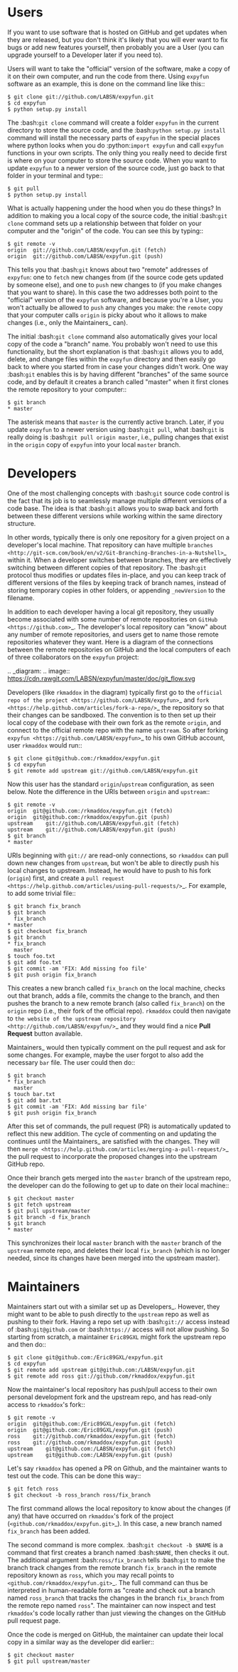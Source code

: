 # Users
If you want to use software that is hosted on GitHub and get updates when they
are released, but you don't think it's likely that you will ever want to fix
bugs or add new features yourself, then probably you are a User (you can upgrade
yourself to a Developer later if you need to).

Users will want to take the "official" version of the software, make a copy of
it on their own computer, and run the code from there. Using ``expyfun``
software as an example, this is done on the command line like this::

    $ git clone git://github.com/LABSN/expyfun.git
    $ cd expyfun
    $ python setup.py install

The :bash:`git clone` command will create a folder ``expyfun`` in the current
directory to store the source code, and the :bash:`python setup.py install`
command will install the necessary parts of ``expyfun`` in the special places
where python
looks when you do :python:`import expyfun` and call ``expyfun`` functions in
your own scripts. The only thing you really need to decide first is where on
your computer to store the source code. When you want to update ``expyfun`` to a
newer version of the source code, just go back to that folder in your terminal
and type::

    $ git pull
    $ python setup.py install

What is actually happening under the hood when you do these things? In addition
to making you a local copy of the source code, the initial :bash:`git clone`
command sets up a relationship between that folder on your computer and the
"origin" of the code. You can see this by typing::

    $ git remote -v
    origin	git://github.com/LABSN/expyfun.git (fetch)
    origin	git://github.com/LABSN/expyfun.git (push)

This tells you that :bash:`git` knows about two "remote" addresses of
``expyfun``: one to ``fetch`` new changes from (if the source code gets updated
by someone else), and one to ``push`` new changes to (if you make changes that
you want to share). In this case the two addresses both point to the "official"
version of the ``expyfun`` software, and because you're a User, you won't
actually be allowed to ``push`` any changes you make: the ``remote`` copy that
your computer calls ``origin`` is picky about who it allows to make changes
(i.e., only the Maintainers_ can).

The initial :bash:`git clone` command also automatically gives your local copy
of the code a "branch" name. You probably won't need to use this functionality,
but the short explanation is that :bash:`git` allows you to add, delete, and
change files within the  ``expyfun`` directory and then easily go back to where
you started from in case your changes didn't work. One way :bash:`git` enables
this is by having different "branches" of the same source code, and by default
it creates a branch called "master" when it first clones the remote repository
to your computer::

    $ git branch
    * master

The asterisk means that ``master`` is the currently active branch. Later, if you
update ``expyfun`` to a newer version using :bash:`git pull`, what :bash:`git`
is really doing is :bash:`git pull origin master`, i.e., pulling changes that
exist in the ``origin`` copy of ``expyfun`` into your local ``master`` branch.

# Developers

One of the most challenging concepts with :bash:`git` source code control
is the fact that its job is to seamlessly manage multiple different versions
of a code base. The idea is that :bash:`git` allows you to swap back and
forth between these different versions while working within the same directory
structure.

In other words, typically there is only one repository for a given project on
a developer's local machine. That repository can have multiple
`branches <http://git-scm.com/book/en/v2/Git-Branching-Branches-in-a-Nutshell>`_
within it.
When a developer switches between branches, they are effectively switching
between different copies of that repository. The :bash:`git` protocol thus
modifies or updates files in-place, and you can keep track of different versions
of the files by keeping track of branch names, instead of storing temporary
copies in other folders, or appending ``_newVersion`` to the filename.

In addition to each developer having a local git repository, they usually become
associated with some number of remote repositories on
`GitHub <https://github.com>`_. The developer's local repository can "know"
about any number of remote repositories, and users get to name those remote
repositories whatever they want. Here is a diagram of the connections between
the remote repositories on GitHub and the local computers of each of three
collaborators on the ``expyfun`` project:

.. _diagram:
.. image:: https://cdn.rawgit.com/LABSN/expyfun/master/doc/git_flow.svg

Developers (like ``rkmaddox`` in the diagram) typically first go to the
`official repo of the project <https://github.com/LABSN/expyfun>`_
and `fork <https://help.github.com/articles/fork-a-repo/>`_ the repository so
that their changes can be sandboxed. The convention is to then set up their
local copy of the codebase with their own fork as the remote ``origin``, and
connect to the official remote repo with the name ``upstream``. So after forking
`expyfun <https://github.com/LABSN/expyfun>`_ to his own GitHub account, user
``rkmaddox`` would run::

    $ git clone git@github.com:/rkmaddox/expyfun.git
    $ cd expyfun
    $ git remote add upstream git://github.com/LABSN/expyfun.git

Now this user has the standard ``origin``/``upstream`` configuration, as seen
below. Note the difference in the URIs between ``origin`` and ``upstream``::

    $ git remote -v
    origin	git@github.com:/rkmaddox/expyfun.git (fetch)
    origin	git@github.com:/rkmaddox/expyfun.git (push)
    upstream	git://github.com/LABSN/expyfun.git (fetch)
    upstream	git://github.com/LABSN/expyfun.git (push)
    $ git branch
    * master

URIs beginning with ``git://`` are read-only connections, so ``rkmaddox`` can
pull down new changes from ``upstream``, but won't be able to directly push his
local changes to upstream. Instead, he would have to push to his fork
(``origin``) first, and create a
`pull request <https://help.github.com/articles/using-pull-requests/>`_.
For example, to add some trivial file::

    $ git branch fix_branch
    $ git branch
      fix_branch
    * master
    $ git checkout fix_branch
    $ git branch
    * fix_branch
      master
    $ touch foo.txt
    $ git add foo.txt
    $ git commit -am 'FIX: Add missing foo file'
    $ git push origin fix_branch

This creates a new branch called ``fix_branch`` on the local machine, checks out
that branch, adds a file, commits the change to the branch, and then pushes the
branch to a new remote branch (also called ``fix_branch``) on the ``origin``
repo (i.e., their fork of the official repo). ``rkmaddox`` could then navigate
to `the website of the upstream repository <http://github.com/LABSN/expyfun/>`_
and they would find a nice **Pull Request** button available.

Maintainers_ would then typically comment on the pull request and ask for
some changes. For example, maybe the user forgot to also add the necessary
``bar`` file. The user could then do::

    $ git branch
    * fix_branch
      master
    $ touch bar.txt
    $ git add bar.txt
    $ git commit -am 'FIX: Add missing bar file'
    $ git push origin fix_branch

After this set of commands, the pull request (PR) is automatically
updated to reflect this new addition. The cycle of commenting on and
updating the continues until the Maintainers_ are satisfied with the
changes. They will then
`merge <https://help.github.com/articles/merging-a-pull-request/>`_ the pull
request to incorporate the proposed changes into the upstream GitHub repo.

Once their branch gets merged into the ``master`` branch of
the upstream repo, the developer can do the following to get
up to date on their local machine::

    $ git checkout master
    $ git fetch upstream
    $ git pull upstream/master
    $ git branch -d fix_branch
    $ git branch
    * master

This synchronizes their local ``master`` branch with the ``master`` branch of
the ``upstream`` remote repo, and deletes their local ``fix_branch`` (which is
no longer needed, since its changes have been merged into the upstream master).

# Maintainers

Maintainers start out with a similar set up as Developers_. However, they might
want to be able to push directly to the ``upstream`` repo as well as pushing to
their fork. Having a repo set up with :bash:`git://` access instead of
:bash:`git@github.com` or :bash:`https://` access will not allow pushing. So
starting from scratch, a maintainer ``Eric89GXL`` might fork the upstream repo
and then do::

    $ git clone git@github.com:/Eric89GXL/expyfun.git
    $ cd expyfun
    $ git remote add upstream git@github.com:/LABSN/expyfun.git
    $ git remote add ross git://github.com/rkmaddox/expyfun.git

Now the maintainer's local repository has push/pull access to their own personal
development fork and the upstream repo, and has read-only access to
``rkmaddox``'s fork::

    $ git remote -v
    origin	git@github.com:/Eric89GXL/expyfun.git (fetch)
    origin	git@github.com:/Eric89GXL/expyfun.git (push)
    ross	git://github.com/rkmaddox/expyfun.git (fetch)
    ross	git://github.com/rkmaddox/expyfun.git (push)
    upstream	git@github.com:/LABSN/expyfun.git (fetch)
    upstream	git@github.com:/LABSN/expyfun.git (push)

Let's say ``rkmaddox`` has opened a PR on Github, and the maintainer wants
to test out the code. This can be done this way::

    $ git fetch ross
    $ git checkout -b ross_branch ross/fix_branch

The first command allows the local repository to know about the changes (if
any) that have occurred on ``rkmaddox``'s fork of the project
(`<github.com/rkmaddox/expyfun.git>`_).
In this case, a new branch named ``fix_branch`` has been added.

The second command is more complex. :bash:`git checkout -b $NAME` is a command
that first creates a branch named :bash:`$NAME`, then checks it out. The
additional argument :bash:`ross/fix_branch` tells :bash:`git` to make the
branch track changes from the remote branch ``fix_branch`` in the remote
repository known as ``ross``, which you may recall points to
`<github.com/rkmaddox/expyfun.git>`_. The full command can thus be interpreted
in human-readable form as "create and check out a branch named
``ross_branch`` that tracks the changes in the branch
``fix_branch`` from the remote repo named ``ross``". The maintainer can
now inspect and test ``rkmaddox``'s code locally rather than just viewing the
changes on the GitHub pull request page.

Once the code is merged on GitHub, the maintainer can update their local copy
in a similar way as the developer did earlier::

    $ git checkout master
    $ git pull upstream/master
